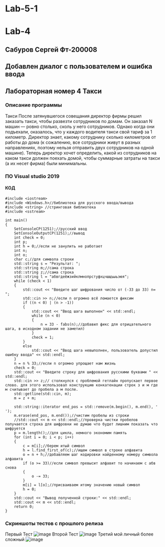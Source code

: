 # Lab-5-1
# Lab-4
## Сабуров Сергей Фт-200008
## Добавлен диалог с пользователем и ошибка ввода
## Лабораторная номер 4 Такси
### Описание программы
Такси
После затянувшегося совещания директор фирмы решил заказать такси, чтобы развезти сотрудников по домам. Он заказал N машин — ровно столько, сколь у него сотрудников.
Однако когда они подъехали, оказалось, что у каждого водителя такси свой тариф за 1 километр. Директор знает, какому сотруднику сколько километров от работы до дома
(к сожалению, все сотрудники живут в разных направлениях, поэтому нельзя отправить двух сотрудников на одной машине). Теперь директор хочет определить,
какой из сотрудников на каком такси должен поехать домой, чтобы суммарные затраты на такси (а их несет фирма) были минимальны.
### ПО Visual studio 2019
#### КОД
```
#include <iostream>
#include <Windows.h>//библиотека для русского ввода/вывода
#include <string> //стринговая библиотека
#include <sstream>

int main()
{
    SetConsoleCP(1251);//русский ввод
    SetConsoleOutputCP(1251);//вывод
    int check = 0;
    int p;
    int h = 0;//если не занулить не работает
    int n;
    int o;
    char c;//для символа строки
    std::string s = "Результат: ";
    std::string m;//сама строка
    std::string z;//сама строка
    std::string l = "абвгдеёжзийклмнопрстуфхцчшщъыьэюя";
    while (check < 1)
    {
        std::cout << "Введите шаг шифрования число от (-33 до 33) n= ";
        std::cin >> n;//если n огромно всё ломается фиксим
        if ((n < 0) | (n > -1))
        {
            std::cout << "Ввод шага выполнен" << std::endl;
            while (n < 0)
            {
                n = 33 - fabs(n);//добавил фикс для отрицательного шага, в исходном задании не заметил)
            }
            check = 1;
        }
        else
            std::cout << "Ввод шага невыполнен, пользователь допустил ошибку ввода" << std::endl;
    }
    n = n % 33;//если n огромно упрощает нам жизнь
    check = 0;
    std::cout << "Введите строку для шифрования русскими буквами " << std::endl;
    std::cin >> z;// столкнулся с проблемой гетлайн пропускает первое слово. для этого использовал конструкцию конкатенации строк з и м где м считывает до пробела а м после.
    std::getline(std::cin, m);
    m = z + m;

    std::string::iterator end_pos = std::remove(m.begin(), m.end(), ' ');
    m.erase(end_pos, m.end());//чистим пробелы из строки
    //std::cout << m << std::endl;//проверка чистки пробелов получается строка для шифровки не думаю что будет лишним показать что шифруется
    p = m.length();//для цикла, немного экономим память
    for (int i = 0; i < p; i++)
    {
        c = m[i];//берем итый символ
        h = l.find_first_of(c);//ищем символ в строке алфавита
        o = n + h;//добавляем шаг кодировки найденному номеру символа алфавита
        if (o >= 33)//если символ превысит алфавит то начинаем с абв снова
        {
            o -= 33;
        }
        m[i] = l[o];//присваиваем итому значению новый символ
        h = 0;
    }
    std::cout << "Вывод полученной строки:" << std::endl;
    std::cout << m << std::endl;
    return 0;
}

```
### Скриншоты тестов с прошлого релиза
Первый Тест
![image](https://user-images.githubusercontent.com/90544365/135321380-f5cccbd7-3df1-4600-9269-e72dbad3b459.png)
Второй Тест
![image](https://user-images.githubusercontent.com/90544365/135321518-32865bd0-b2f5-4232-80b6-d5acaac9cbd0.png)
Третий мой личный более сложный
![image](https://user-images.githubusercontent.com/90544365/135321734-8f61cc85-f99e-4ca9-ba8d-a67f8af8d84d.png)
